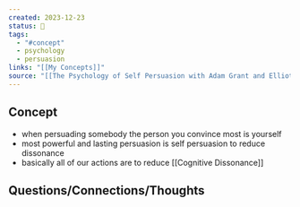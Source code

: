 ```yaml
---
created: 2023-12-23
status: 🔴
tags:
  - "#concept"
  - psychology
  - persuasion
links: "[[My Concepts]]"
source: "[[The Psychology of Self Persuasion with Adam Grant and Elliot Aronson - Rethinking Podcast]]"
---
```

## Concept
- when persuading somebody the person you convince most is yourself
- most powerful and lasting persuasion is self persuasion to reduce dissonance
- basically all of our actions are to reduce [[Cognitive Dissonance]]
## Questions/Connections/Thoughts